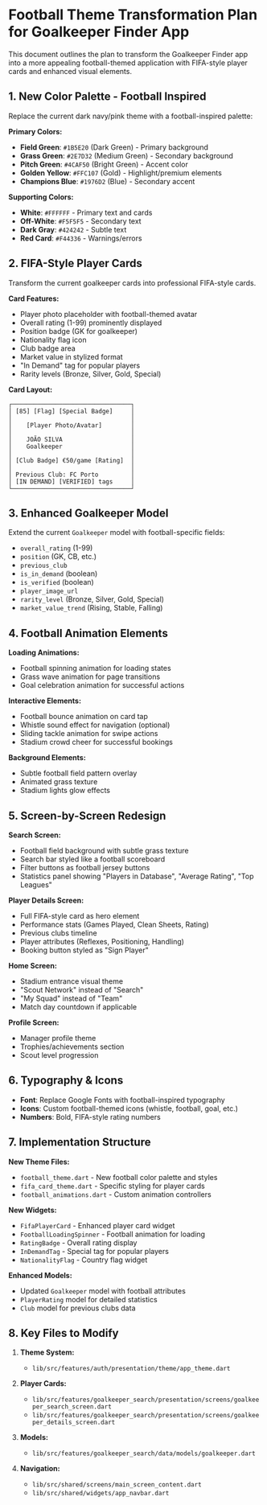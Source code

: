 # Football Theme Transformation Plan for Goalkeeper Finder App

This document outlines the plan to transform the Goalkeeper Finder app into a more appealing football-themed application with FIFA-style player cards and enhanced visual elements.

## 1. New Color Palette - Football Inspired

Replace the current dark navy/pink theme with a football-inspired palette:

**Primary Colors:**
- **Field Green**: `#1B5E20` (Dark Green) - Primary background
- **Grass Green**: `#2E7D32` (Medium Green) - Secondary background
- **Pitch Green**: `#4CAF50` (Bright Green) - Accent color
- **Golden Yellow**: `#FFC107` (Gold) - Highlight/premium elements
- **Champions Blue**: `#1976D2` (Blue) - Secondary accent

**Supporting Colors:**
- **White**: `#FFFFFF` - Primary text and cards
- **Off-White**: `#F5F5F5` - Secondary text
- **Dark Gray**: `#424242` - Subtle text
- **Red Card**: `#F44336` - Warnings/errors

## 2. FIFA-Style Player Cards

Transform the current goalkeeper cards into professional FIFA-style cards.

**Card Features:**
- Player photo placeholder with football-themed avatar
- Overall rating (1-99) prominently displayed
- Position badge (GK for goalkeeper)
- Nationality flag icon
- Club badge area
- Market value in stylized format
- "In Demand" tag for popular players
- Rarity levels (Bronze, Silver, Gold, Special)

**Card Layout:**
```
┌─────────────────────────────────┐
│ [85] [Flag] [Special Badge]     │
│                                 │
│    [Player Photo/Avatar]        │
│                                 │
│    JOÃO SILVA                   │
│    Goalkeeper                   │
│                                 │
│ [Club Badge] €50/game [Rating]  │
│                                 │
│ Previous Club: FC Porto         │
│ [IN DEMAND] [VERIFIED] tags     │
└─────────────────────────────────┘
```

## 3. Enhanced Goalkeeper Model

Extend the current `Goalkeeper` model with football-specific fields:
- `overall_rating` (1-99)
- `position` (GK, CB, etc.)
- `previous_club`
- `is_in_demand` (boolean)
- `is_verified` (boolean)
- `player_image_url`
- `rarity_level` (Bronze, Silver, Gold, Special)
- `market_value_trend` (Rising, Stable, Falling)

## 4. Football Animation Elements

**Loading Animations:**
- Football spinning animation for loading states
- Grass wave animation for page transitions
- Goal celebration animation for successful actions

**Interactive Elements:**
- Football bounce animation on card tap
- Whistle sound effect for navigation (optional)
- Sliding tackle animation for swipe actions
- Stadium crowd cheer for successful bookings

**Background Elements:**
- Subtle football field pattern overlay
- Animated grass texture
- Stadium lights glow effects

## 5. Screen-by-Screen Redesign

**Search Screen:**
- Football field background with subtle grass texture
- Search bar styled like a football scoreboard
- Filter buttons as football jersey buttons
- Statistics panel showing "Players in Database", "Average Rating", "Top Leagues"

**Player Details Screen:**
- Full FIFA-style card as hero element
- Performance stats (Games Played, Clean Sheets, Rating)
- Previous clubs timeline
- Player attributes (Reflexes, Positioning, Handling)
- Booking button styled as "Sign Player"

**Home Screen:**
- Stadium entrance visual theme
- "Scout Network" instead of "Search"
- "My Squad" instead of "Team"
- Match day countdown if applicable

**Profile Screen:**
- Manager profile theme
- Trophies/achievements section
- Scout level progression

## 6. Typography & Icons

- **Font**: Replace Google Fonts with football-inspired typography
- **Icons**: Custom football-themed icons (whistle, football, goal, etc.)
- **Numbers**: Bold, FIFA-style rating numbers

## 7. Implementation Structure

**New Theme Files:**
- `football_theme.dart` - New football color palette and styles
- `fifa_card_theme.dart` - Specific styling for player cards
- `football_animations.dart` - Custom animation controllers

**New Widgets:**
- `FifaPlayerCard` - Enhanced player card widget
- `FootballLoadingSpinner` - Football animation for loading
- `RatingBadge` - Overall rating display
- `InDemandTag` - Special tag for popular players
- `NationalityFlag` - Country flag widget

**Enhanced Models:**
- Updated `Goalkeeper` model with football attributes
- `PlayerRating` model for detailed statistics
- `Club` model for previous clubs data

## 8. Key Files to Modify

1. **Theme System:**
   - `lib/src/features/auth/presentation/theme/app_theme.dart`

2. **Player Cards:**
   - `lib/src/features/goalkeeper_search/presentation/screens/goalkeeper_search_screen.dart`
   - `lib/src/features/goalkeeper_search/presentation/screens/goalkeeper_details_screen.dart`

3. **Models:**
   - `lib/src/features/goalkeeper_search/data/models/goalkeeper.dart`

4. **Navigation:**
   - `lib/src/shared/screens/main_screen_content.dart`
   - `lib/src/shared/widgets/app_navbar.dart`
